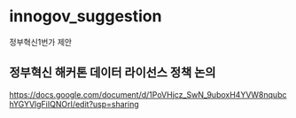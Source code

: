 # innogov_suggestion
정부혁신1번가 제안

## 정부혁신 해커톤 데이터 라이선스 정책 논의
https://docs.google.com/document/d/1PoVHjcz_SwN_9uboxH4YVW8nqubchYGYVlgFiIQNOrI/edit?usp=sharing
